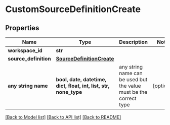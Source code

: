 # CustomSourceDefinitionCreate


## Properties
Name | Type | Description | Notes
------------ | ------------- | ------------- | -------------
**workspace_id** | **str** |  | 
**source_definition** | [**SourceDefinitionCreate**](SourceDefinitionCreate.md) |  | 
**any string name** | **bool, date, datetime, dict, float, int, list, str, none_type** | any string name can be used but the value must be the correct type | [optional]

[[Back to Model list]](../README.md#documentation-for-models) [[Back to API list]](../README.md#documentation-for-api-endpoints) [[Back to README]](../README.md)


